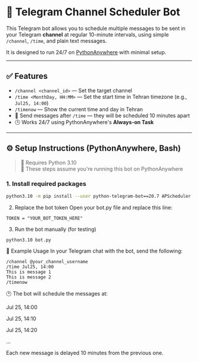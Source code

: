# 📅 Telegram Channel Scheduler Bot

This Telegram bot allows you to schedule multiple messages to be sent in your Telegram **channel** at regular 10-minute intervals, using simple `/channel`, `/time`, and plain text messages.

It is designed to run 24/7 on [PythonAnywhere](https://www.pythonanywhere.com/) with minimal setup.

---

## ✅ Features

- `/channel <channel_id>` — Set the target channel  
- `/time <MonthDay, HH:MM>` — Set the start time in Tehran timezone (e.g., `Jul25, 14:00`)  
- `/timenow` — Show the current time and day in Tehran  
- 📨 Send messages after `/time` — they will be scheduled 10 minutes apart  
- 🕒 Works 24/7 using PythonAnywhere's **Always-on Task**  

---

## ⚙️ Setup Instructions (PythonAnywhere, Bash)

> 🐍 Requires Python 3.10  
> 📍 These steps assume you're running this bot on PythonAnywhere

### 1. Install required packages

```bash
python3.10 -m pip install --user python-telegram-bot==20.7 APScheduler pytz
```
2. Replace the bot token
Open your bot.py file and replace this line:

```
TOKEN = "YOUR_BOT_TOKEN_HERE"
```

3. Run the bot manually (for testing)
```
python3.10 bot.py
```
💬 Example Usage
In your Telegram chat with the bot, send the following:

```
/channel @your_channel_username
/time Jul25, 14:00
This is message 1
This is message 2
/timenow
```
🕐 The bot will schedule the messages at:

Jul 25, 14:00

Jul 25, 14:10

Jul 25, 14:20

...

Each new message is delayed 10 minutes from the previous one.
